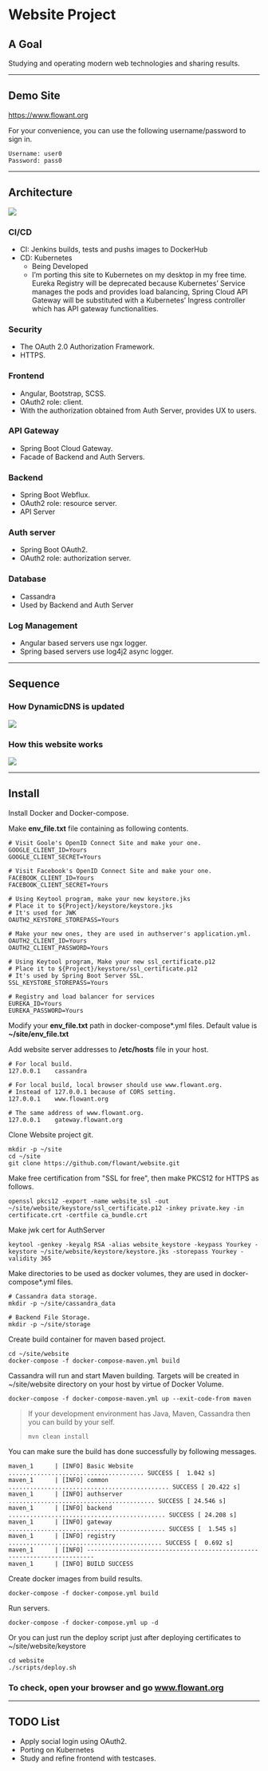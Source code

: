 # Website Project

## A Goal

Studying and operating modern web technologies and sharing results.

---
## Demo Site
https://www.flowant.org

For your convenience, you can use the following username/password to sign in.

    Username: user0
    Password: pass0


---

## Architecture

[![](https://mermaid.ink/img/eyJjb2RlIjoiZ3JhcGggVEJcbiAgIFxuICBzdWJncmFwaCBIb21lXG4gIFJvdXRlcihSb3V0ZXIgVmVyaXpvbilcbiAgUm91dGVyIC0tIGh0dHBzIDg0NDMgLS0-IEFQSUdhdGV3YXlcbiAgUm91dGVyIC0tIGh0dHBzIDQ0MyAtLT4gRnJvbnRlbmRcblxuICAgIHN1YmdyYXBoIExpbnV4IERlc2t0b3BcbiAgICBGcm9udGVuZFxuICAgIEFQSUdhdGV3YXkoQVBJR2F0ZXdheSlcbiAgICBBUElHYXRld2F5IC0tIDgwIC0tPiBBdXRoU2VydmVyXG4gICAgQVBJR2F0ZXdheSAtLSA4MCAtLT4gQmFja2VuZFxuICAgIEFQSUdhdGV3YXkgLS4tIEV1cmVrYVsoRXVyZWthKV1cbiAgICBBdXRoU2VydmVyIC0tPiBDYXNzYW5kcmFbKENhc3NhbmRyYSldXG4gICAgQXV0aFNlcnZlciAtLi0gRXVyZWthWyhFdXJla2EpXVxuICAgIEJhY2tlbmQgLS0-IENhc3NhbmRyYVsoQ2Fzc2FuZHJhKV1cbiAgICBCYWNrZW5kIC0uLSBFdXJla2FbKEV1cmVrYSldXG5cbiAgICBlbmRcblxuICBlbmRcblxuICBzdWJncmFwaCBCcm93c2VyXG4gIFdlYkFwcCAtLT4gUm91dGVyXG4gIGVuZCIsIm1lcm1haWQiOnsidGhlbWUiOiJkZWZhdWx0In0sInVwZGF0ZUVkaXRvciI6ZmFsc2V9)](https://mermaid-js.github.io/mermaid-live-editor/#/edit/eyJjb2RlIjoiZ3JhcGggVEJcbiAgIFxuICBzdWJncmFwaCBIb21lXG4gIFJvdXRlcihSb3V0ZXIgVmVyaXpvbilcbiAgUm91dGVyIC0tIGh0dHBzIDg0NDMgLS0-IEFQSUdhdGV3YXlcbiAgUm91dGVyIC0tIGh0dHBzIDQ0MyAtLT4gRnJvbnRlbmRcblxuICAgIHN1YmdyYXBoIExpbnV4IERlc2t0b3BcbiAgICBGcm9udGVuZFxuICAgIEFQSUdhdGV3YXkoQVBJR2F0ZXdheSlcbiAgICBBUElHYXRld2F5IC0tIDgwIC0tPiBBdXRoU2VydmVyXG4gICAgQVBJR2F0ZXdheSAtLSA4MCAtLT4gQmFja2VuZFxuICAgIEFQSUdhdGV3YXkgLS4tIEV1cmVrYVsoRXVyZWthKV1cbiAgICBBdXRoU2VydmVyIC0tPiBDYXNzYW5kcmFbKENhc3NhbmRyYSldXG4gICAgQXV0aFNlcnZlciAtLi0gRXVyZWthWyhFdXJla2EpXVxuICAgIEJhY2tlbmQgLS0-IENhc3NhbmRyYVsoQ2Fzc2FuZHJhKV1cbiAgICBCYWNrZW5kIC0uLSBFdXJla2FbKEV1cmVrYSldXG5cbiAgICBlbmRcblxuICBlbmRcblxuICBzdWJncmFwaCBCcm93c2VyXG4gIFdlYkFwcCAtLT4gUm91dGVyXG4gIGVuZCIsIm1lcm1haWQiOnsidGhlbWUiOiJkZWZhdWx0In0sInVwZGF0ZUVkaXRvciI6ZmFsc2V9)


### CI/CD

- CI: Jenkins builds, tests and pushs images to DockerHub
- CD: Kubernetes
  - Being Developed
  - I’m porting this site to Kubernetes on my desktop in my free time. Eureka Registry will be deprecated because Kubernetes’ Service manages the pods and provides load balancing, Spring Cloud API Gateway will be substituted with a Kubernetes’ Ingress controller which has API gateway functionalities.

### Security

- The OAuth 2.0 Authorization Framework.
- HTTPS.

### Frontend

- Angular, Bootstrap, SCSS.
- OAuth2 role: client.
- With the authorization obtained from Auth Server, provides UX to users.

### API Gateway

- Spring Boot Cloud Gateway.
- Facade of Backend and Auth Servers.

### Backend

- Spring Boot Webflux.
- OAuth2 role: resource server.
- API Server

### Auth server

- Spring Boot OAuth2.
- OAuth2 role: authorization server.

### Database

- Cassandra
- Used by Backend and Auth Server

### Log Management

- Angular based servers use ngx logger.
- Spring based servers use log4j2 async logger.

---

## Sequence

### How DynamicDNS is updated

[![](https://mermaid.ink/img/eyJjb2RlIjoic2VxdWVuY2VEaWFncmFtXG4gICAgbG9vcCB1cGRhdGUgcGVyaW9kaWNhbGx5XG4gICAgRERDbGllbnQgSW4gRGVza3RvcCAtPj4gRERDbGllbnQgSW4gRGVza3RvcDogRmluZCBQdWJsaWMgSVAgKFJvdXRlcidzIElQKVxuICAgIEREQ2xpZW50IEluIERlc2t0b3AgLT4-IEdvb2dsZURvbWFpbjogVXBkYXRlIFB1YmxpYyBJUCBpbiBEeW5hbWljIEROUyBSZWNvcmRcbiAgICBlbmQiLCJtZXJtYWlkIjp7InRoZW1lIjoiZGVmYXVsdCJ9LCJ1cGRhdGVFZGl0b3IiOmZhbHNlfQ)](https://mermaid-js.github.io/mermaid-live-editor/#/edit/eyJjb2RlIjoic2VxdWVuY2VEaWFncmFtXG4gICAgbG9vcCB1cGRhdGUgcGVyaW9kaWNhbGx5XG4gICAgRERDbGllbnQgSW4gRGVza3RvcCAtPj4gRERDbGllbnQgSW4gRGVza3RvcDogRmluZCBQdWJsaWMgSVAgKFJvdXRlcidzIElQKVxuICAgIEREQ2xpZW50IEluIERlc2t0b3AgLT4-IEdvb2dsZURvbWFpbjogVXBkYXRlIFB1YmxpYyBJUCBpbiBEeW5hbWljIEROUyBSZWNvcmRcbiAgICBlbmQiLCJtZXJtYWlkIjp7InRoZW1lIjoiZGVmYXVsdCJ9LCJ1cGRhdGVFZGl0b3IiOmZhbHNlfQ)


### How this website works

[![](https://mermaid.ink/img/eyJjb2RlIjoic2VxdWVuY2VEaWFncmFtXG4gICAgcGFydGljaXBhbnQgVXNlclxuICAgIHBhcnRpY2lwYW50IEZyb250ZW5kXG4gICAgTm90ZSByaWdodCBvZiBGcm9udGVuZDogTkdJTlhcbiAgICBwYXJ0aWNpcGFudCBBdXRoU2VydmVyXG4gICAgTm90ZSByaWdodCBvZiBBdXRoU2VydmVyOiBTcHJpbmdcbiAgICBwYXJ0aWNpcGFudCBCYWNrZW5kXG4gICAgVXNlciAtPj4gRnJvbnRlbmQ6IGJyb3dzZSB3d3cuZmxvd2FudC5vcmdcbiAgICBGcm9udGVuZCAtLT4-IFVzZXI6IGRvd25sb2FkIEhUTUw1IEFwcC5cbiAgICBVc2VyIC0-PiBBdXRoU2VydmVyOiBTaWduLXVwXG4gICAgVXNlciAtPj4gQXV0aFNlcnZlcjogU2lnbi1pblxuICAgIEF1dGhTZXJ2ZXIgLS0-PiBVc2VyOiBBY2Nlc3MtdG9rZW5cbiAgICBcbiAgICBsb29wIGhhbmRsZSByZXNvdXJjZXMgd2l0aCBhY2Nlc3MgdG9rZW5cbiAgICBVc2VyIC0-PiBCYWNrZW5kOiBSRVNUIEFQSSBSZXF1ZXN0XG4gICAgQmFja2VuZCAtLT4-IFVzZXI6IFJFU1QgQVBJIFJlc3BvbnNlXG4gICAgZW5kIiwibWVybWFpZCI6eyJ0aGVtZSI6ImRlZmF1bHQifSwidXBkYXRlRWRpdG9yIjpmYWxzZX0)](https://mermaid-js.github.io/mermaid-live-editor/#/edit/eyJjb2RlIjoic2VxdWVuY2VEaWFncmFtXG4gICAgcGFydGljaXBhbnQgVXNlclxuICAgIHBhcnRpY2lwYW50IEZyb250ZW5kXG4gICAgTm90ZSByaWdodCBvZiBGcm9udGVuZDogTkdJTlhcbiAgICBwYXJ0aWNpcGFudCBBdXRoU2VydmVyXG4gICAgTm90ZSByaWdodCBvZiBBdXRoU2VydmVyOiBTcHJpbmdcbiAgICBwYXJ0aWNpcGFudCBCYWNrZW5kXG4gICAgVXNlciAtPj4gRnJvbnRlbmQ6IGJyb3dzZSB3d3cuZmxvd2FudC5vcmdcbiAgICBGcm9udGVuZCAtLT4-IFVzZXI6IGRvd25sb2FkIEhUTUw1IEFwcC5cbiAgICBVc2VyIC0-PiBBdXRoU2VydmVyOiBTaWduLXVwXG4gICAgVXNlciAtPj4gQXV0aFNlcnZlcjogU2lnbi1pblxuICAgIEF1dGhTZXJ2ZXIgLS0-PiBVc2VyOiBBY2Nlc3MtdG9rZW5cbiAgICBcbiAgICBsb29wIGhhbmRsZSByZXNvdXJjZXMgd2l0aCBhY2Nlc3MgdG9rZW5cbiAgICBVc2VyIC0-PiBCYWNrZW5kOiBSRVNUIEFQSSBSZXF1ZXN0XG4gICAgQmFja2VuZCAtLT4-IFVzZXI6IFJFU1QgQVBJIFJlc3BvbnNlXG4gICAgZW5kIiwibWVybWFpZCI6eyJ0aGVtZSI6ImRlZmF1bHQifSwidXBkYXRlRWRpdG9yIjpmYWxzZX0)

---

## Install

Install Docker and Docker-compose.

Make **env_file.txt** file containing as following contents.

```
# Visit Goole's OpenID Connect Site and make your one.
GOOGLE_CLIENT_ID=Yours
GOOGLE_CLIENT_SECRET=Yours

# Visit Facebook's OpenID Connect Site and make your one.
FACEBOOK_CLIENT_ID=Yours
FACEBOOK_CLIENT_SECRET=Yours

# Using Keytool program, make your new keystore.jks
# Place it to ${Project}/keystore/keystore.jks
# It's used for JWK
OAUTH2_KEYSTORE_STOREPASS=Yours

# Make your new ones, they are used in authserver's application.yml.
OAUTH2_CLIENT_ID=Yours
OAUTH2_CLIENT_PASSWORD=Yours

# Using Keytool program, Make your new ssl_certificate.p12
# Place it to ${Project}/keystore/ssl_certificate.p12
# It's used by Spring Boot Server SSL.
SSL_KEYSTORE_STOREPASS=Yours

# Registry and load balancer for services
EUREKA_ID=Yours
EUREKA_PASSWORD=Yours

```

Modify your **env_file.txt** path in docker-compose*.yml files. Default value is **~/site/env_file.txt**

Add website server addresses to **/etc/hosts** file in your host.

```
# For local build.
127.0.0.1    cassandra

# For local build, local browser should use www.flowant.org.
# Instead of 127.0.0.1 because of CORS setting.
127.0.0.1    www.flowant.org

# The same address of www.flowant.org.
127.0.0.1    gateway.flowant.org
```

Clone Website project git.

```
mkdir -p ~/site
cd ~/site
git clone https://github.com/flowant/website.git
```

Make free certification from "SSL for free", then make PKCS12 for HTTPS as follows.

```
openssl pkcs12 -export -name website_ssl -out ~/site/website/keystore/ssl_certificate.p12 -inkey private.key -in certificate.crt -certfile ca_bundle.crt
```

Make jwk cert for AuthServer

```
keytool -genkey -keyalg RSA -alias website_keystore -keypass Yourkey -keystore ~/site/website/keystore/keystore.jks -storepass Yourkey -validity 365
```

Make directories to be used as docker volumes, they are used in docker-compose*.yml files.

```
# Cassandra data storage.
mkdir -p ~/site/cassandra_data

# Backend File Storage.
mkdir -p ~/site/storage
```

Create build container for maven based project.

```
cd ~/site/website
docker-compose -f docker-compose-maven.yml build
```

Cassandra will run and start Maven building. Targets will be created in ~/site/website directory on your host by virtue of Docker Volume.

```
docker-compose -f docker-compose-maven.yml up --exit-code-from maven
```

> If your development environment has Java, Maven, Cassandra then you can build by your self.
> 
> ```
> mvn clean install
> ```

You can make sure the build has done successfully by following messages.

```
maven_1      | [INFO] Basic Website ...................................... SUCCESS [  1.042 s]
maven_1      | [INFO] common ............................................. SUCCESS [ 20.422 s]
maven_1      | [INFO] authserver ......................................... SUCCESS [ 24.546 s]
maven_1      | [INFO] backend ............................................ SUCCESS [ 24.208 s]
maven_1      | [INFO] gateway ............................................ SUCCESS [  1.545 s]
maven_1      | [INFO] registry ........................................... SUCCESS [  0.692 s]
maven_1      | [INFO] ------------------------------------------------------------------------
maven_1      | [INFO] BUILD SUCCESS

```

Create docker images from build results.

```
docker-compose -f docker-compose.yml build
```

Run servers.

```
docker-compose -f docker-compose.yml up -d
```

Or you can just run the deploy script just after deploying certificates to ~/site/website/keystore

```
cd website
./scripts/deploy.sh
```

### To check, open your browser and go www.flowant.org

---

## TODO List

- Apply social login using OAuth2.
- Porting on Kubernetes
- Study and refine frontend with testcases.
